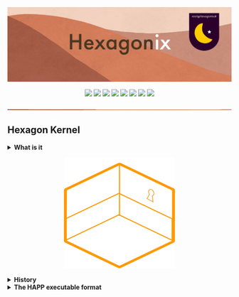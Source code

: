 <p align="center">
<img src="https://github.com/hexagonix/Doc/blob/main/Img/banner.png">
</p>

<div align="center">

![](https://img.shields.io/github/license/hexagonix/Hexagon.svg)
![](https://img.shields.io/github/stars/hexagonix/Hexagon.svg)
![](https://img.shields.io/github/issues/hexagonix/Hexagon.svg)
![](https://img.shields.io/github/issues-closed/hexagonix/Hexagon.svg)
![](https://img.shields.io/github/issues-pr/hexagonix/Hexagon.svg)
![](https://img.shields.io/github/issues-pr-closed/hexagonix/Hexagon.svg)
![](https://img.shields.io/github/downloads/hexagonix/Hexagon/total.svg)
![](https://img.shields.io/github/release/hexagonix/Hexagon.svg)

</div>

<!-- Vai funcionar como <hr> -->

<img src="https://github.com/hexagonix/Doc/blob/main/Img/hr.png" width="100%" height="2px" />

## Hexagon Kernel

<details title="What is it" align='left'>
<br>
<summary align='left'><strong>What is it</strong></summary>

<div align="justify">

Hexagon is a monolithic kernel (the operating system core) running in 32-bit protected mode, developed with the PC architecture (x86) in mind. It is a kernel written from scratch, aiming for the speed and compatibility of modern hardware but also being able to run on older hardware. For the moment, it guarantees a single-user environment, despite the use of virtual terminals, and monotasking, despite the ability to load, keep in memory and control more than one process, in a chronologically-ordered execution stack. In the future, the kernel will be able to support the execution of multiple processes in preemptive multitasking. Hexagon is a Unix-like kernel and forms the basis of the Hexagonix Operating System, although independent of it. It runs executable images in HAPP format, developed for Hexagon. It implements a very sophisticated API accessible via a system call.

</details>

<p align="center">
<img src="https://github.com/hexagonix/Doc/blob/main/Img/LogoHexagon.png" width="250" height="250">
</p>

</details>

<details title="History" align='left'>
<br>
<summary align='left'><strong>History</strong></summary>

<div align="justify">

The kernel was initially designed and written aiming at a structure and functioning similar to DOS (Disk Operating System) systems, such as MS-DOS, in the year 2015 to 2017. Therefore, many system calls and device names followed a syntax and names FROM. Over time, there was an interest in bringing the then core of Andromeda, which at that time did not have a name and was kept with the distribution code, to a structure and operation closer to Unix-like systems, such as BSD or Linux , for example. In this way, many parts of the kernel were redeployed with the new goal in mind. The core code was separated from the rest of the System and became independent, in terms of development as well as functioning, in addition to gaining a name, Hexagon. A hardware abstraction layer was written with the inclusion of system calls known in the Unix world, such as open(), close(), read() and write(). Devices were named and disk drives were changed from DOS naming to Unix device names. The kernel then goes through a known boot process, with the execution, with PID 1, of the user's first process, init, which then loads the rest of the components. Unix-like utilities were then written that used the kernel's Unix-like API, and several Unix-like tools have been written since then (2017 onwards).

</div>

</details>

<details title="The HAPP executable format" align='left'>
<br>
<summary align='left'><strong>The HAPP executable format</strong></summary>

<div align="justify">

The HAPP executable image format was developed for Hexagon to allow the development of images that can be verified and validated for architecture and minimum kernel versions necessary for correct execution. The header also stores important information, allowing the developer to directly add an entry point, regardless of where it is inside the image, something that would have been redirected earlier when the executable image was in pure binary format. The HAPP image also allows you to validate that the image to be loaded is really an executable image, thus preventing unsupported files from being executed, even if they are not even executable files. It also allows the system to check code dependencies, such as the aforementioned architecture, as well as Hexagon version numbers, which must be equal to or greater than the minimum specified by the header. All HAPP images must have this complete header, including reserved sessions, in order to function correctly in later versions of the System. HAPP images are always 32-bit.

In assembly language, the system development language, the header, in its 2.0 specification:

```assembly
APPHeader:

.signature:          db "HAPP" ;; Signature
.architecture:       db 01h ;; Architecture (i386 = 01h)
.Minimum Version:    db 1 ;; Minimal version of Hexagon
.Minimum subversion: db 00 ;; Minimal Hexagon Subversion
.entrypoint:         dd ;; Input point offset (reference to main function here)
.ImageType:          db 01h ;; Executable image type (executable = 01h)
.reserved0:          dd 0 ;; Reserved (Dword)
.reserved1:          db 0 ;; Reserved (Byte)
.reserved2:          db 0 ;; Reserved (Byte)
.reserved3:          db 0 ;; Reserved (Byte)
.reserved4:          dd 0 ;; Reserved (Dword)
.reserved5:          dd 0 ;; Reserved (Dword)
.reserved6:          dd 0 ;; Reserved (Dword)
.reserved7:          db 0 ;; Reserved (Byte)
.reserved8:          dw 0 ;; Reserved (Word)
.reserved9:          dw 0 ;; Reserved (Word)
.reserved10:         dw 0 ;; Reserved (Word)
```

Below is an implementation of a small application written as an example, which uses the Hexagon header and system calls, written in x86 assembly language in Intel syntax and assembled with the aid of a flat assembler (FASM). This app sends a message to the terminal and then exits.

```assembly
;; This is a template for building a text mode app for
;; the Hexagonix!
;;
;; Written by Felipe Miguel Nery Lunkes on 12/04/2020
;;
;; You can generate an executable HAPP image using the assembler
;; FASM. To do this, use the command line below:
;;
;; fasmX tapp.asm
;; or
;; fasmX tapp.asm tapp.app

use32

APPHeader:

.signature:          db "HAPP" ;; Signature
.architecture:       db 01h ;; Architecture (i386 = 01h)
.Minimum Version:    db 1 ;; Minimal version of Hexagon
.Minimum subversion: db 00 ;; Minimal Hexagon Subversion
.Entrypoint:         dd startAPP ;; Input point offset
.ImageType:          db 01h ;; executable image
.reserved0:          dd 0 ;; Reserved (Dword)
.reserved1:          db 0 ;; Reserved (Byte)
.reserved2:          db 0 ;; Reserved (Byte)
.reserved3:          db 0 ;; Reserved (Byte)
.reserved4:          dd 0 ;; Reserved (Dword)
.reserved5:          dd 0 ;; Reserved (Dword)
.reserved6:          dd 0 ;; Reserved (Dword)
.reserved7:          db 0 ;; Reserved (Byte)
.reserved8:          dw 0 ;; Reserved (Word)
.reserved9:          dw 0 ;; Reserved (Word)
.reserved10:         dw 0 ;; Reserved (Word)

;;**************************************************** *************

include "hexagon.s" ;; Include system calls
include "macros.s"  ;; Macros

;;**************************************************** *************

;; Variables and constants

msg: db 10, 10, "This is a template with a simple HAPP application example!", 10, 0

;;**************************************************** *************

;; entry point

startAPP:

    mov esi, msg

    imprimirString ;; Here we have a macro that configures and calls an API function.

    Hexagonix terminarProcesso ;; Another macro that asks which call to make
```

</div>

</details>
